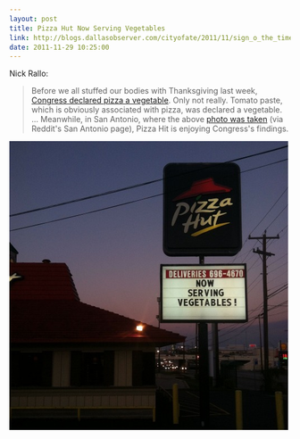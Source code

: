 ```yaml
---
layout: post
title: Pizza Hut Now Serving Vegetables
link: http://blogs.dallasobserver.com/cityofate/2011/11/sign_o_the_times_pizza_climbs.php
date: 2011-11-29 10:25:00
---
```


Nick Rallo:
> Before we all stuffed our bodies with Thanksgiving last week,
> [Congress declared pizza a vegetable][1]. Only not really. Tomato
> paste, which is obviously associated with pizza, was declared a
> vegetable. ... Meanwhile, in San Antonio, where the above [photo was
> taken][2] (via Reddit's San Antonio page), Pizza Hit is enjoying
> Congress's findings.

<!--more-->
![Pizza Hut: Now Serving Vegetables][3]

[1]: http://www.huffingtonpost.com/david-katz-md/pizza-vegetable_b_1114027.html
[2]: http://www.reddit.com/user/ipn8bit
[3]: /images/2011/11/29/pizzahutvegetables1_new.jpg
